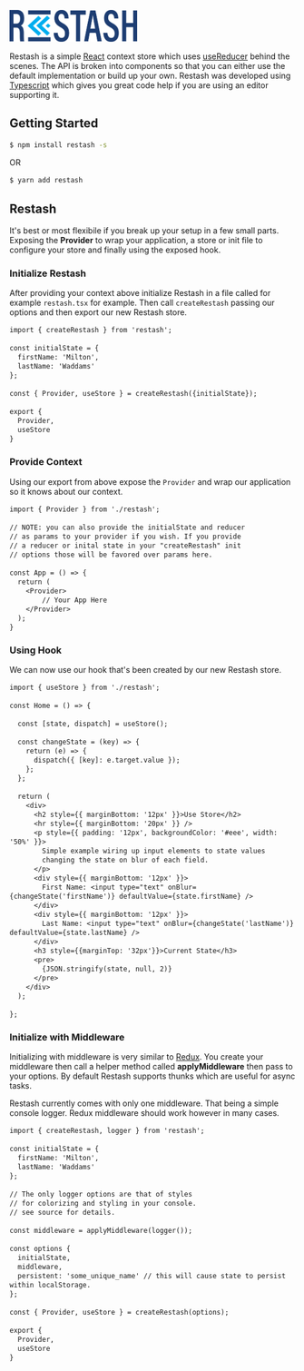 
 <p align="left">
  <a href="http://github.com/blujedis/restash"><img src="https://raw.githubusercontent.com/blujedis/restash/master/fixtures/logo.png" width="225" /></a>
</p>

Restash is a simple [React](https://reactjs.org/) context store which uses [useReducer](https://reactjs.org/docs/hooks-reference.html#usereducer) behind the scenes. The API is broken into components so that you can either use the default implementation or build up your own. Restash was developed using [Typescript](https://www.typescriptlang.org/) which gives you great code help if you are using an editor supporting it.

## Getting Started

```sh
$ npm install restash -s
```

OR

```sh
$ yarn add restash
```

## Restash

It's best or most flexibile if you break up your setup in a few small parts. Exposing the **Provider** to wrap your application, a store or init file to configure your store and finally using the exposed hook.

### Initialize Restash

After providing your context above initialize Restash in a file called for example <code>restash.tsx</code> for example. Then call <code>createRestash</code> passing our options and then export our new Restash store.

```tsx
import { createRestash } from 'restash';

const initialState = {
  firstName: 'Milton',
  lastName: 'Waddams'
};

const { Provider, useStore } = createRestash({initialState});

export {
  Provider,
  useStore
}
```

### Provide Context

Using our export from above expose the <code>Provider</code> and wrap our application so it knows about our context.

```tsx
import { Provider } from './restash';

// NOTE: you can also provide the initialState and reducer
// as params to your provider if you wish. If you provide
// a reducer or inital state in your "createRestash" init
// options those will be favored over params here.

const App = () => {
  return (
    <Provider>
        // Your App Here
    </Provider>
  );  
}
```

### Using Hook

We can now use our hook that's been created by our new Restash store.

```tsx
import { useStore } from './restash';

const Home = () => {

  const [state, dispatch] = useStore();

  const changeState = (key) => {
    return (e) => {
      dispatch({ [key]: e.target.value });
    };
  };

  return (
    <div>
      <h2 style={{ marginBottom: '12px' }}>Use Store</h2>
      <hr style={{ marginBottom: '20px' }} />
      <p style={{ padding: '12px', backgroundColor: '#eee', width: '50%' }}>
        Simple example wiring up input elements to state values
        changing the state on blur of each field.
      </p>
      <div style={{ marginBottom: '12px' }}>
        First Name: <input type="text" onBlur={changeState('firstName')} defaultValue={state.firstName} />
      </div>
      <div style={{ marginBottom: '12px' }}>
        Last Name: <input type="text" onBlur={changeState('lastName')} defaultValue={state.lastName} />
      </div>
      <h3 style={{marginTop: '32px'}}>Current State</h3>
      <pre>
        {JSON.stringify(state, null, 2)}
      </pre>
    </div>
  );

};
```

### Initialize with Middleware

Initializing with middleware is very similar to [Redux](https://redux.js.org/). You create your middleware then call a helper method called **applyMiddleware** then pass to your options. By default Restash supports thunks which are useful for async tasks.

Restash currently comes with only one middleware. That being a simple console logger. Redux middleware should work however in many cases.

```tsx
import { createRestash, logger } from 'restash';

const initialState = {
  firstName: 'Milton',
  lastName: 'Waddams'
};

// The only logger options are that of styles
// for colorizing and styling in your console.
// see source for details.

const middleware = applyMiddleware(logger());

const options {
  initialState,
  middleware,
  persistent: 'some_unique_name' // this will cause state to persist within localStorage.
};

const { Provider, useStore } = createRestash(options);

export {
  Provider,
  useStore
}
```
